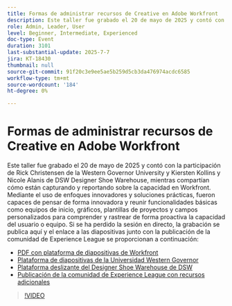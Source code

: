 ```yaml
---
title: Formas de administrar recursos de Creative en Adobe Workfront
description: Este taller fue grabado el 20 de mayo de 2025 y contó con la participación de Rick Christensen de la Western Governor University y Kiersten Kollins y Nicole Alanis de DSW Designer Shoe Warehouse, mientras compartían cómo están capturando y reportando sobre la capacidad en Workfront.
role: Admin, Leader, User
level: Beginner, Intermediate, Experienced
doc-type: Event
duration: 3101
last-substantial-update: 2025-7-7
jira: KT-18430
thumbnail: null
source-git-commit: 91f20c3e9ee5ae5b259d5cb3da476974acdc6585
workflow-type: tm+mt
source-wordcount: '184'
ht-degree: 0%

---
```


# Formas de administrar recursos de Creative en Adobe Workfront

Este taller fue grabado el 20 de mayo de 2025 y contó con la participación de Rick Christensen de la Western Governor University y Kiersten Kollins y Nicole Alanis de DSW Designer Shoe Warehouse, mientras compartían cómo están capturando y reportando sobre la capacidad en Workfront.
Mediante el uso de enfoques innovadores y soluciones prácticas, fueron capaces de pensar de forma innovadora y reunir funcionalidades básicas como equipos de inicio, gráficos, plantillas de proyectos y campos personalizados para comprender y rastrear de forma proactiva la capacidad del usuario o equipo.
Si se ha perdido la sesión en directo, la grabación se publica aquí y el enlace a las diapositivas junto con la publicación de la comunidad de Experience League se proporcionan a continuación:

* [PDF con plataforma de diapositivas de Workfront](https://workfront-experience.s3.us-west-2.amazonaws.com/Training/Guides/Customer+Success+at+Scale/Creative+Ways+of+Managing+Resources+in+Adobe+Workfront+052025.pdf)
* [Plataforma de diapositivas de la Universidad Western Governor](https://workfront-experience.s3.us-west-2.amazonaws.com/Training/Guides/Customer+Success+at+Scale/Rick+C.s+Presentation+for+Workfront+Event_+Creative+Ways+of+Managing+Resources.pdf)
* [Plataforma deslizante del Designer Shoe Warehouse de DSW](https://workfront-experience.s3.us-west-2.amazonaws.com/Training/Guides/Customer+Success+at+Scale/DSW+SLIDES+FINAL+V2+-+Creative+Ways+of+Managing+Resources+in+Workfront+.pdf)
* [Publicación de la comunidad de Experience League con recursos adicionales](https://experienceleaguecommunities.adobe.com/t5/workfront-discussions/event-follow-up-creative-ways-of-managing-resources-in-adobe/td-p/755145?profile.language=es)

>[!VIDEO](https://video.tv.adobe.com/v/3464296/?learn=on&enablevpops)
